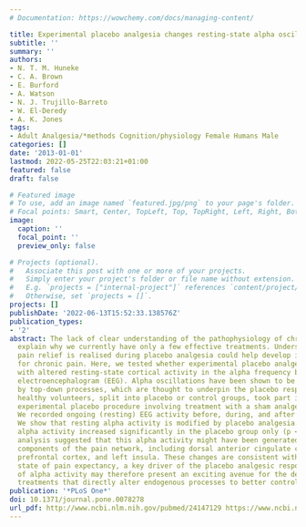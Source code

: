 ```yaml
---
# Documentation: https://wowchemy.com/docs/managing-content/

title: Experimental placebo analgesia changes resting-state alpha oscillations
subtitle: ''
summary: ''
authors:
- N. T. M. Huneke
- C. A. Brown
- E. Burford
- A. Watson
- N. J. Trujillo-Barreto
- W. El-Deredy
- A. K. Jones
tags:
- Adult Analgesia/*methods Cognition/physiology Female Humans Male
categories: []
date: '2013-01-01'
lastmod: 2022-05-25T22:03:21+01:00
featured: false
draft: false

# Featured image
# To use, add an image named `featured.jpg/png` to your page's folder.
# Focal points: Smart, Center, TopLeft, Top, TopRight, Left, Right, BottomLeft, Bottom, BottomRight.
image:
  caption: ''
  focal_point: ''
  preview_only: false

# Projects (optional).
#   Associate this post with one or more of your projects.
#   Simply enter your project's folder or file name without extension.
#   E.g. `projects = ["internal-project"]` references `content/project/deep-learning/index.md`.
#   Otherwise, set `projects = []`.
projects: []
publishDate: '2022-06-13T15:52:33.138576Z'
publication_types:
- '2'
abstract: The lack of clear understanding of the pathophysiology of chronic pain could
  explain why we currently have only a few effective treatments. Understanding how
  pain relief is realised during placebo analgesia could help develop improved treatments
  for chronic pain. Here, we tested whether experimental placebo analgesia was associated
  with altered resting-state cortical activity in the alpha frequency band of the
  electroencephalogram (EEG). Alpha oscillations have been shown to be influenced
  by top-down processes, which are thought to underpin the placebo response. Seventy-three
  healthy volunteers, split into placebo or control groups, took part in a well-established
  experimental placebo procedure involving treatment with a sham analgesic cream.
  We recorded ongoing (resting) EEG activity before, during, and after the sham treatment.
  We show that resting alpha activity is modified by placebo analgesia. Post-treatment,
  alpha activity increased significantly in the placebo group only (p < 0.001). Source
  analysis suggested that this alpha activity might have been generated in medial
  components of the pain network, including dorsal anterior cingulate cortex, medial
  prefrontal cortex, and left insula. These changes are consistent with a cognitive
  state of pain expectancy, a key driver of the placebo analgesic response. The manipulation
  of alpha activity may therefore present an exciting avenue for the development of
  treatments that directly alter endogenous processes to better control pain.
publication: '*PLoS One*'
doi: 10.1371/journal.pone.0078278
url_pdf: http://www.ncbi.nlm.nih.gov/pubmed/24147129 https://www.ncbi.nlm.nih.gov/pmc/articles/PMC3795660/pdf/pone.0078278.pdf
---
```

